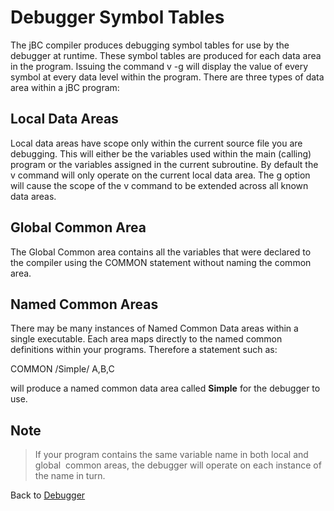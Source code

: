 # Debugger Symbol Tables

<PageHeader />

The jBC compiler produces debugging symbol tables for use by the debugger at runtime. These symbol tables are produced for each data area in the program. Issuing the command v -g will display the value of every symbol at every data level within the program. There are three types of data area within a jBC program:

## Local Data Areas

Local data areas have scope only within the current source file you are debugging. This will either be the variables used within the main (calling) program or the variables assigned in the current subroutine. By default the v command will only operate on the current local data area. The g option will cause the scope of the v command to be extended across all known data areas.

## Global Common Area

The Global Common area contains all the variables that were declared to the compiler using the COMMON statement without naming the common area.

## Named Common Areas

There may be many instances of Named Common Data areas within a single executable. Each area maps directly to the named common definitions within your programs. Therefore a statement such as:

COMMON /Simple/ A,B,C

will produce a named common data area called **Simple** for the debugger to use.

## Note

> If your program contains the same variable name in both local and global  common areas, the debugger will operate on each instance of the name in turn.

Back to [Debugger](./../README.md)

  
<PageFooter />
